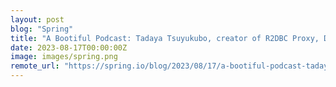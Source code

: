 ```yaml
---
layout: post
blog: "Spring"
title: "A Bootiful Podcast: Tadaya Tsuyukubo, creator of R2DBC Proxy, DataSource Proxy, and more"
date: 2023-08-17T00:00:00Z
image: images/spring.png
remote_url: "https://spring.io/blog/2023/08/17/a-bootiful-podcast-tadaya-tsuyukubo-creator-of-r2dbc-proxy-datasource-proxy"
---
```


